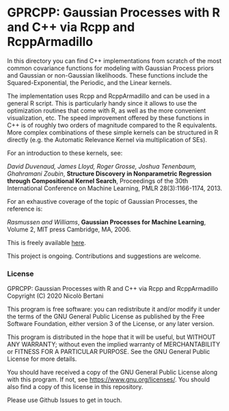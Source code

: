 # GPRCPP: Gaussian Processes with R and C++ via Rcpp and RcppArmadillo

In this directory you can find C++ implementations from scratch of the most common covariance functions for modeling with Gaussian Process priors and Gaussian or non-Gaussian likelihoods.
These functions include the Squared-Exponential, the Periodic, and the Linear kernels.

The implementation uses Rcpp and RcppArmadillo and can be used in a general R script.
This is particularly handy since it allows to use the optimization routines that come with R, as well as the more convenient visualization, etc.
The speed improvement offered by these functions in C++ is of roughly two orders of magnitude compared to the R equivalents.
More complex combinations of these simple kernels can be structured in R directly (e.g. the Automatic Relevance Kernel via multiplication of SEs).

For an introduction to these kernels, see:

*David Duvenaud, James Lloyd, Roger Grosse, Joshua Tenenbaum, Ghahramani Zoubin*,
**Structure Discovery in Nonparametric Regression through Compositional Kernel Search**,
Proceedings of the 30th International Conference on Machine Learning, PMLR 28(3):1166-1174, 2013.

For an exhaustive coverage of the topic of Gaussian Processes, the reference is:

*Rasmussen and Williams*,
**Gaussian Processes for Machine Learning**,
Volume 2, MIT press Cambridge, MA, 2006.

This is freely available [here](http://www.gaussianprocess.org/gpml/).

This project is ongoing. Contributions and suggestions are welcome.

### License

GPRCPP: Gaussian Processes with R and C++ via Rcpp and RcppArmadillo
Copyright (C) 2020  Nicolò Bertani

This program is free software: you can redistribute it and/or modify it under the terms of the GNU General Public License as published by the Free Software Foundation, either version 3 of the License, or any later version.

This program is distributed in the hope that it will be useful, but WITHOUT ANY WARRANTY; without even the implied warranty of MERCHANTABILITY or FITNESS FOR A PARTICULAR PURPOSE.  See the GNU General Public License for more details.

You should have received a copy of the GNU General Public License along with this program.  If not, see <https://www.gnu.org/licenses/>. You should also find a copy of this license in this repository.

Please use Github Issues to get in touch.
